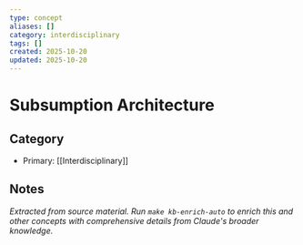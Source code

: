 ```yaml
---
type: concept
aliases: []
category: interdisciplinary
tags: []
created: 2025-10-20
updated: 2025-10-20
---
```


# Subsumption Architecture

## Category

- Primary: [[Interdisciplinary]]

## Notes

*Extracted from source material. Run `make kb-enrich-auto` to enrich this and other concepts with comprehensive details from Claude's broader knowledge.*
